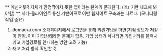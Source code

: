 ** 메신저봇R 자체가 안정적이지 못한 앱이라는 한계가 존재한다. (iris 기반 체크해 봐야함)
** 서버-클라이언트 통신 기반이므로 이반 웹사이트 구축과는 다르다. (모니터링 작업 중요)

1. domaeka.com 소개페이지에서 로그인을 통해 회원가입을 하면(지점 정보가 저장이 안됨. 이미 가입상태라면 문제가 없음. 가입 상태가 아니라면 가입처리를 블럭시키고 가입경로를 안내하는 방안 고려 가능)
2. 재고 처리 방식 확인할 것 